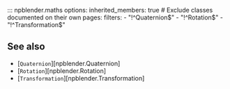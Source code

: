 ::: npblender.maths
    options:
      inherited_members: true
      # Exclude classes documented on their own pages:
      filters:
        - "!^Quaternion$"
        - "!^Rotation$"
        - "!^Transformation$"

## See also
- [`Quaternion`][npblender.Quaternion]
- [`Rotation`][npblender.Rotation]
- [`Transformation`][npblender.Transformation]


